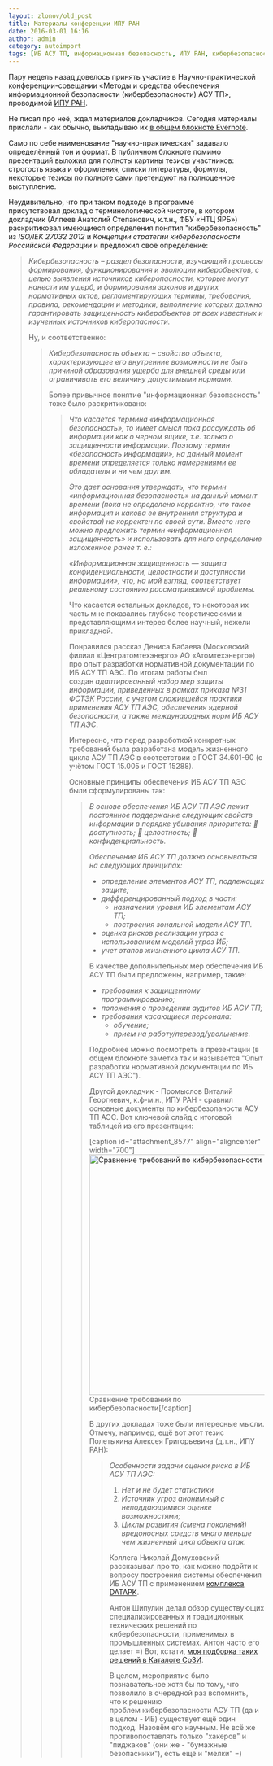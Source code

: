 ```yaml
---
layout: zlonov/old_post
title: Материалы конференции ИПУ РАН
date: 2016-03-01 16:16
author: admin
category: autoimport
tags: [ИБ АСУ ТП, информационная безопасность, ИПУ РАН, кибербезопасность, мероприятие]
---
```

Пару недель назад довелось принять участие в Научно-практической конференции-совещании «Методы и средства обеспечения информационной безопасности (кибербезопасности) АСУ ТП», проводимой <a href="http://www.ipu.ru">ИПУ РАН</a>.

Не писал про неё, ждал материалов докладчиков. Сегодня материалы прислали - как обычно, выкладываю их <a href="https://www.evernote.com/pub/zlonov/IPU2016" target="_blank">в общем блокноте Evernote</a>.

Само по себе наименование "научно-практическая" задавало определённый тон и формат. В публичном блокноте помимо презентаций выложил для полноты картины тезисы участников: строгость языка и оформления, списки литературы, формулы, некоторые тезисы по полноте сами претендуют на полноценное выступление.

Неудивительно, что при таком подходе в программе присутствовал доклад о терминологической чистоте, в котором докладчик (Алпеев Анатолий Степанович, к.т.н., ФБУ «НТЦ ЯРБ») раскритиковал имеющиеся определения понятия "кибербезопасность" из <em>ISO/IEK 27032 2012</em> и <em>Концепции стратегии кибербезопасности Российской Федерации</em> и предложил своё определение:

<blockquote><em>Кибербезопасность – раздел безопасности, изучающий процессы формирования, функционирования и эволюции киберобъектов, с целью выявления источников киберопасности, которые могут нанести им ущерб, и формирования законов и других нормативных актов, регламентирующих термины, требования, правила, рекомендации и методики, выполнение которых должно гарантировать защищенность киберобъектов от всех известных и изученных источников киберопасности.</em>

Ну, и соответственно:

<blockquote><em>Кибербезопасность объекта – свойство объекта, характеризующее его внутренние возможности не быть причиной образования ущерба для внешней среды или ограничивать его величину допустимыми нормами.</em>

Более привычное понятие "информационная безопасность" тоже было раскритиковано:

<blockquote><em>Что касается термина «информационная безопасность», то имеет смысл пока рассуждать об информации как о черном ящике, т.е. только о защищенности информации. Поэтому термин «безопасность информации», на данный момент времени определяется только намерениями ее обладателя и ни чем другим.</em>

<em>Это дает основания утверждать, что термин «информационная безопасность» на данный момент времени (пока не определено корректно, что такое информация и какова ее внутренняя структура и свойства) не корректен по своей сути. Вместо него можно предложить термин «информационная защищенность» и использовать для него определение изложенное ранее т. е.:</em>

<em>«Информационная защищенность — защита конфиденциальности, целостности и доступности информации», что, на мой взгляд, соответствует реальному состоянию рассматриваемой проблемы.</em>

Что касается остальных докладов, то некоторая их часть мне показались глубоко теоретическими и представляющими интерес более научный, нежели прикладной.

Понравился рассказ Дениса Бабаева (Московский филиал «Центратомтехэнерго» АО «Атомтехэнерго») про опыт разработки нормативной документации по ИБ АСУ ТП АЭС. По итогам работы был создан <em>адаптированный набор мер защиты информации, приведенных в рамках приказа №31 ФСТЭК России, с учетом сложившейся практики применения АСУ ТП АЭС, обеспечения ядерной безопасности, а также международных норм ИБ АСУ ТП АЭС</em>.

Интересно, что перед разработкой конкретных требований была разработана модель жизненного цикла АСУ ТП АЭС в соответствии с ГОСТ 34.601-90 (с учётом ГОСТ 15.005 и ГОСТ 15288).

Основные принципы обеспечения ИБ АСУ ТП АЭС были сформулированы так:

<blockquote><em>В основе обеспечения ИБ АСУ ТП АЭС лежит постоянное поддержание следующих свойств информации в порядке убывания приоритета:  доступность;  целостность;  конфиденциальность.</em>

<em>Обеспечение ИБ АСУ ТП должно основываться на следующих принципах: </em>
<ul>
    <li><em>определение элементов АСУ ТП, подлежащих защите; </em></li>
    <li><em>дифференцированный подход в части:</em>
<ul>
    <li><em>назначения уровня ИБ элементам АСУ ТП;</em></li>
    <li><em>построения зональной модели АСУ ТП. </em></li>
</ul>
</li>
    <li><em>оценка рисков реализации угроз с использованием моделей угроз ИБ;</em></li>
    <li><em>учет этапов жизненного цикла АСУ ТП.</em></li>
</ul>


В качестве дополнительных мер обеспечения ИБ АСУ ТП были предложены, например, такие:

<ul>
    <li><em>требования к защищенному программированию; </em></li>
    <li><em>положения о проведении аудитов ИБ АСУ ТП; </em></li>
    <li><em>требования касающиеся персонала:</em>
<ul>
    <li><em>обучение;</em></li>
    <li><em>прием на работу/перевод/увольнение.</em></li>
</ul>
</li>
</ul>

Подробнее можно посмотреть в презентации (в общем блокноте заметка так и называется "Опыт разработки нормативной документации по ИБ АСУ ТП АЭС").

Другой докладчик - Промыслов Виталий Георгиевич, к.ф-м.н., ИПУ РАН - сравнил основные документы по кибербезопаности АСУ ТП АЭС. Вот ключевой слайд с итоговой таблицей из его презентации:

[caption id="attachment_8577" align="aligncenter" width="700"]<a href="/assets/uploads/Сравнение-требований-по-кибербезопасности.png" rel="attachment wp-att-8577"><img class=" wp-image-8577" src="/assets/uploads/Сравнение-требований-по-кибербезопасности-1024x692.png" alt="Сравнение требований по кибербезопасности" width="700" height="473" /></a> Сравнение требований по кибербезопасности[/caption]

В других докладах тоже были интересные мысли. Отмечу, например, ещё вот этот тезис Полетыкина Алексея Григорьевича (д.т.н., ИПУ РАН):

<blockquote><em>Особенности задачи оценки риска в ИБ АСУ ТП АЭС:</em>
<ol>
    <li><em>Нет и не будет статистики</em></li>
    <li><em>Источник угроз анонимный с неподдающимися оценке возможностями;</em></li>
    <li><em>Циклы развития (смена поколений) вредоносных средств много меньше чем жизненный цикл объекта атак.</em></li>
</ol>


Коллега Николай Домуховский рассказывал про то, как можно подойти к вопросу построения системы обеспечения ИБ АСУ ТП с применением <a href="https://zlonov.ru/catalog/datapk/" target="_blank">комплекса DATAPK</a>.

Антон Шипулин делал обзор существующих специализированных и традиционных технических решений по кибербезопасности, применимых в промышленных системах. Антон часто его делает =) Вот, кстати, <a href="https://zlonov.ru/catalog/category/ics-security/" target="_blank">моя подборка таких решений в Каталоге СрЗИ</a>.

В целом, мероприятие было познавательное хотя бы по тому, что позволило в очередной раз вспомнить, что к решению проблем кибербезопасности АСУ ТП (да и в целом - ИБ) существует ещё один подход. Назовём его научным. Не всё же противопоставлять только "хакеров" и "пиджаков" (они же - "бумажные безопасники"), есть ещё и "мелки" =)
